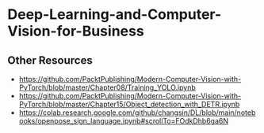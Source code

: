 # Deep-Learning-and-Computer-Vision-for-Business




## Other Resources

- https://github.com/PacktPublishing/Modern-Computer-Vision-with-PyTorch/blob/master/Chapter08/Training_YOLO.ipynb
- https://github.com/PacktPublishing/Modern-Computer-Vision-with-PyTorch/blob/master/Chapter15/Object_detection_with_DETR.ipynb
- https://colab.research.google.com/github/changsin/DL/blob/main/notebooks/openpose_sign_language.ipynb#scrollTo=FOdkDhb6ga6N